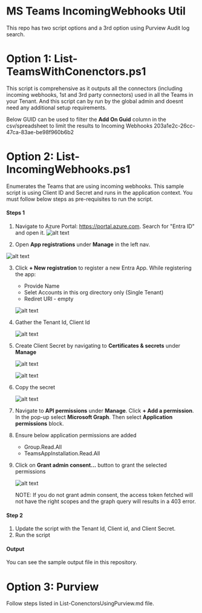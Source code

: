 # MS Teams IncomingWebhooks Util

This repo has two script options and a 3rd option using Purview Audit log search.

# Option 1: **List-TeamsWithConenctors.ps1**

This script is comprehensive as it outputs all the connectors (including incoming webhooks, 1st and 3rd party connectors) used in all the Teams in your Tenant. And this script can by run by the global admin and doesnt need any additional setup requirements.

Below GUID can be used to filter the **Add On Guid** column in the csv/spreadsheet to limit the results to Incoming Webhooks
203a1e2c-26cc-47ca-83ae-be98f960b6b2



# Option 2: **List-IncomingWebhooks.ps1**

Enumerates the Teams that are using incoming webhooks. This sample script is using Client ID and Secret and runs in the application context. You must follow below steps as pre-requisites to run the script.

#### Steps 1
1. Navigate to Azure Portal: https://portal.azure.com. Search for "Entra ID" and open it.
![alt text](Images/Open-entraid.png)

2. Open **App registrations** under **Manage** in the left nav.

![alt text](Images/Open-appreg.png)

3. Click **+ New registration** to register a new Entra App. While registering the app:
    * Provide Name
    * Selet Accounts in this org directory only (Single Tenant)
    * Rediret URI - empty

    ![alt text](Images/Reg-app.png)

4. Gather the Tenant Id, Client Id

    ![alt text](Images/Tid-Cid.png)

5. Create Client Secret by navigating to **Certificates & secrets** under **Manage**

    ![alt text](Images/Create-secret.png)

    ![alt text](Images/Add-secret.png)

6. Copy the secret
    
    ![alt text](Images/Copy-secret.png)

7. Navigate to **API permissions** under **Manage**. Click **+ Add a permission**. In the pop-up select **Microsoft Graph**. Then select **Application permissions** block. 

8. Ensure below application permissions are added
    * Group.Read.All
    * TeamsAppInstallation.Read.All

9. Click on **Grant admin consent...** button to grant the selected permissions

    ![alt text](Images/Graph-perms.png)
    
    NOTE: If you do not grant admin consent, the access token fetched will not have the right scopes and the graph query will results in a 403 error.

#### Step 2
1. Update the script with the Tenant Id, Client id, and Client Secret.
2. Run the script

#### Output
You can see the sample output file in this repository. 

# Option 3: Purview

Follow steps listed in List-ConenctorsUsingPurview.md file.